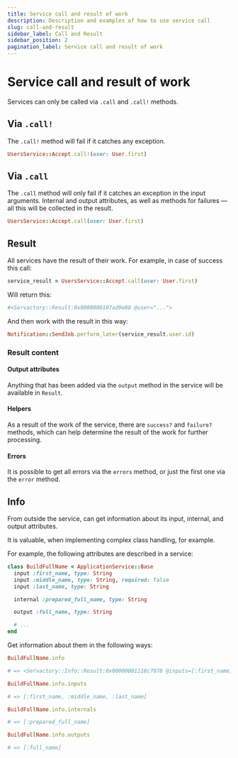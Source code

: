 ```yaml
---
title: Service call and result of work
description: Description and examples of how to use service call
slug: call-and-result
sidebar_label: Call and Result
sidebar_position: 2
pagination_label: Service call and result of work
---
```


# Service call and result of work

Services can only be called via `.call` and `.call!` methods.

## Via `.call!`

The `.call!` method will fail if it catches any exception.

```ruby
UsersService::Accept.call!(user: User.first)
```

## Via `.call`

The `.call` method will only fail if it catches an exception in the input arguments. 
Internal and output attributes, as well as methods for failures — all this will be collected in the result.

```ruby
UsersService::Accept.call(user: User.first)
```

## Result

All services have the result of their work. For example, in case of success this call:

```ruby
service_result = UsersService::Accept.call(user: User.first)
```

Will return this:

```ruby
#<Servactory::Result:0x0000000107ad9e88 @user="...">
```

And then work with thе result in this way:

```ruby
Notification::SendJob.perform_later(service_result.user.id)
```

### Result content

#### Output attributes

Anything that has been added via the `output` method in the service will be available in `Result`.

#### Helpers

As a result of the work of the service, there are `success?` and `failure?` methods, 
which can help determine the result of the work for further processing.

#### Errors

It is possible to get all errors via the `errors` method, or just the first one via the `error` method.

## Info

From outside the service, can get information about its input, internal, and output attributes.

It is valuable, when implementing complex class handling, for example.

For example, the following attributes are described in a service:

```ruby
class BuildFullName < ApplicationService::Base
  input :first_name, type: String
  input :middle_name, type: String, required: false
  input :last_name, type: String

  internal :prepared_full_name, type: String

  output :full_name, type: String

  # ...
end
```

Get information about them in the following ways:

```ruby
BuildFullName.info

# => <Servactory::Info::Result:0x00000001118c7078 @inputs=[:first_name, :middle_name, :last_name], @internals=[:prepared_full_name], @outputs=[:full_name]>
```

```ruby
BuildFullName.info.inputs

# => [:first_name, :middle_name, :last_name]
```

```ruby
BuildFullName.info.internals

# => [:prepared_full_name]
```

```ruby
BuildFullName.info.outputs

# => [:full_name]
```

